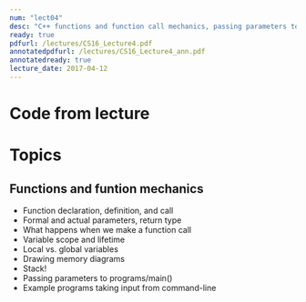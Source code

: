 ```yaml
---
num: "lect04"
desc: "C++ functions and function call mechanics, passing parameters to programs"
ready: true
pdfurl: /lectures/CS16_Lecture4.pdf
annotatedpdfurl: /lectures/CS16_Lecture4_ann.pdf
annotatedready: true
lecture_date: 2017-04-12
---
```


# Code from lecture

# Topics

## Functions and funtion mechanics
* Function declaration, definition, and call
* Formal and actual parameters, return type
* What happens when we make a function call
* Variable scope and lifetime 
* Local vs. global variables
* Drawing memory diagrams
* Stack!
* Passing parameters to programs/main()
* Example programs taking input from command-line


 



 







